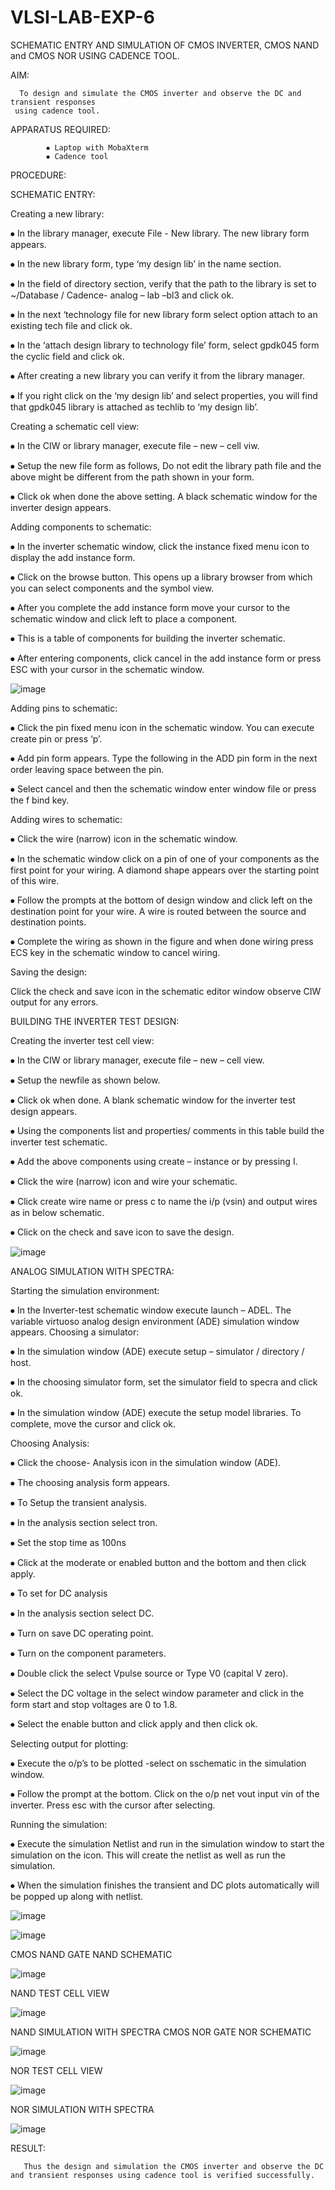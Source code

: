 # VLSI-LAB-EXP-6

SCHEMATIC ENTRY AND SIMULATION OF CMOS INVERTER, CMOS NAND and CMOS NOR USING CADENCE TOOL.

AIM:

      To design and simulate the CMOS inverter and observe the DC and transient responses
     using cadence tool.
     
APPARATUS REQUIRED:

            ⦁ Laptop with MobaXterm
            ⦁ Cadence tool 
PROCEDURE:

SCHEMATIC ENTRY:

Creating a new library:
 
⦁ In the library manager, execute File - New library. The new library form appears. 

⦁ In the new library form, type ‘my design lib’ in the name section. 

⦁ In the field of directory section, verify that the path to the library is set to ~/Database / Cadence- analog – lab –bl3 and click ok.

⦁ In the next ‘technology file for new library form select option attach to an existing tech file and click ok.

⦁ In the ‘attach design library to technology file’ form, select gpdk045 form the cyclic field and click ok. 

⦁ After creating a new library you can verify it from the library manager. 

⦁ If you right click on the ‘my design lib’ and select properties, you will find that gpdk045 library is attached as techlib to ‘my design lib’.

Creating a schematic cell view:

⦁ In the CIW or library manager, execute file – new – cell viw. 

⦁ Setup the new file form as follows, Do not edit the library path file and the above might be different from the path shown in your form. 

⦁ Click ok when done the above setting. A black schematic window for the inverter design appears.

Adding components to schematic:

⦁ In the inverter schematic window, click the instance fixed menu icon to display the add instance form. 

⦁ Click on the browse button. This opens up a library browser from which you can select components and the symbol view. 

⦁ After you complete the add instance form move your cursor to the schematic window and click left to place a component. 

⦁ This is a table of components for building the inverter schematic.

⦁ After entering components, click cancel in the add instance form or press ESC with your cursor in the schematic window.

![image](https://github.com/Yashwanthmeesala123/VLSI-LAB-EXP-6/assets/170095637/d304de7d-5519-4ad0-ba25-552b52a1cf2e)

Adding pins to schematic:

⦁ Click the pin fixed menu icon in the schematic window. You can execute create pin or press ‘p’. 

⦁ Add pin form appears. Type the following in the ADD pin form in the next order leaving space between the pin.

⦁ Select cancel and then the schematic window enter window file or press the f bind key.

Adding wires to schematic:

⦁ Click the wire (narrow) icon in the schematic window. 

⦁ In the schematic window click on a pin of one of your components as the first point for your wiring. A diamond shape appears over the starting point of this wire. 

⦁ Follow the prompts at the bottom of design window and click left on the destination point for your wire. A wire is routed between the source and destination points.

⦁ Complete the wiring as shown in the figure and when done wiring press ECS key in the schematic window to cancel wiring.

Saving the design:

Click the check and save icon in the schematic editor window observe CIW output for any errors.

BUILDING THE INVERTER TEST DESIGN:

 Creating the inverter test cell view:

⦁ In the CIW or library manager, execute file – new – cell view.

⦁ Setup the newfile as shown below. 

⦁ Click ok when done. A blank schematic window for the inverter test design appears.

⦁ Using the components list and properties/ comments in this table build the inverter test schematic. 

⦁ Add the above components using create – instance or by pressing I.

⦁ Click the wire (narrow) icon and wire your schematic. 

⦁ Click create wire name or press c to name the i/p (vsin) and output wires as in below schematic. 

⦁ Click on the check and save icon to save the design.

![image](https://github.com/Yashwanthmeesala123/VLSI-LAB-EXP-6/assets/170095637/8bde2d10-c349-41dd-b4cc-fd5c4cf75f5a)

ANALOG SIMULATION WITH SPECTRA:

Starting the simulation environment:

⦁ In the Inverter-test schematic window execute launch – ADEL. The variable virtuoso analog design environment (ADE) simulation window appears. Choosing a simulator: 

⦁ In the simulation window (ADE) execute setup – simulator / directory / host.

⦁ In the choosing simulator form, set the simulator field to specra and click ok. 

⦁ In the simulation window (ADE) execute the setup model libraries. To complete, move the cursor and click ok.

Choosing Analysis:
 
⦁ Click the choose- Analysis icon in the simulation window (ADE).

⦁ The choosing analysis form appears.

⦁ To Setup the transient analysis. 

⦁ In the analysis section select tron.

⦁ Set the stop time as 100ns 

⦁ Click at the moderate or enabled button and the bottom and then click apply. 

⦁ To set for DC analysis 

⦁ In the analysis section select DC. 

⦁ Turn on save DC operating point. 

⦁ Turn on the component parameters. 

⦁ Double click the select Vpulse source or Type V0 (capital V zero).

⦁ Select the DC voltage in the select window parameter and click in the form start and stop voltages are 0 to 1.8.

⦁ Select the enable button and click apply and then click ok.

Selecting output for plotting:

⦁ Execute the o/p’s to be plotted -select on sschematic in the simulation window. 

⦁ Follow the prompt at the bottom. Click on the o/p net vout input vin of the inverter. Press esc with the cursor after selecting.

Running the simulation:

⦁ Execute the simulation Netlist and run in the simulation window to start the simulation on the icon. This will create the netlist as well as run the simulation.

⦁ When the simulation finishes the transient and DC plots automatically will be popped up along with netlist.

![image](https://github.com/Yashwanthmeesala123/VLSI-LAB-EXP-6/assets/170095637/a5ec3cac-15d4-4d93-b48b-91e94582a59a)

![image](https://github.com/Yashwanthmeesala123/VLSI-LAB-EXP-6/assets/170095637/6b830cb6-3984-4013-b292-381ec7cf7347)

CMOS NAND GATE NAND SCHEMATIC

![image](https://github.com/Yashwanthmeesala123/VLSI-LAB-EXP-6/assets/170095637/a7c9d81c-95ec-44a3-abed-6f0982e4a782)

NAND TEST CELL VIEW

![image](https://github.com/Yashwanthmeesala123/VLSI-LAB-EXP-6/assets/170095637/11c704b8-4fb3-439d-8471-196fe184ffa3)

NAND SIMULATION WITH SPECTRA CMOS NOR GATE NOR SCHEMATIC

![image](https://github.com/Yashwanthmeesala123/VLSI-LAB-EXP-6/assets/170095637/bc4e375f-9d11-4be7-88e0-c6e81718d878)

NOR TEST CELL VIEW

![image](https://github.com/Yashwanthmeesala123/VLSI-LAB-EXP-6/assets/170095637/91acdd67-01c9-4a52-91b5-ea8858eafcf4)


NOR SIMULATION WITH SPECTRA

![image](https://github.com/Yashwanthmeesala123/VLSI-LAB-EXP-6/assets/170095637/4f5b9d49-df5c-4c32-9549-82281b776516)

RESULT:

       Thus the design and simulation the CMOS inverter and observe the DC and transient responses using cadence tool is verified successfully.

     

